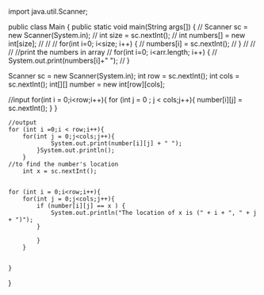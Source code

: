 import java.util.Scanner;


public class Main {
    public static void main(String args[]) {
//        Scanner sc = new Scanner(System.in);
//        int size = sc.nextInt();
//        int numbers[] = new int[size];
//
//
//        for(int i=0; i<size; i++) {
//            numbers[i] = sc.nextInt();
//        }
//
//
//        //print the numbers in array
//        for(int i=0; i<arr.length; i++) {
//            System.out.print(numbers[i]+" ");
//        }

   Scanner sc = new Scanner(System.in);
   int row = sc.nextInt();
   int cols = sc.nextInt();
   int[][] number = new int[row][cols];


   //input
        for(int i = 0;i<row;i++){
            for (int j = 0 ; j < cols;j++){
                number[i][j] = sc.nextInt();
            }
        }



    //output
    for (int i =0;i < row;i++){
        for(int j = 0;j<cols;j++){
                System.out.print(number[i][j] + " ");
            }System.out.println();
        }
    //to find the number's location
        int x = sc.nextInt();


    for (int i = 0;i<row;i++){
        for(int j = 0;j<cols;j++){
            if (number[i][j] == x ) {
                System.out.println("The location of x is (" + i + ", " + j + ")");
            }

            }
        }


    }
}
